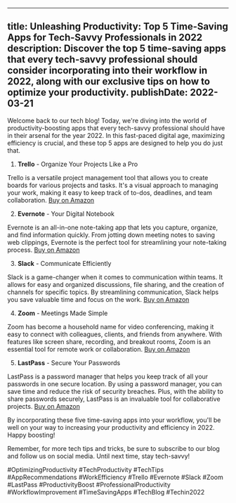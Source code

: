  ---
title: Unleashing Productivity: Top 5 Time-Saving Apps for Tech-Savvy Professionals in 2022
description: Discover the top 5 time-saving apps that every tech-savvy professional should consider incorporating into their workflow in 2022, along with our exclusive tips on how to optimize your productivity.
publishDate: 2022-03-21
---

Welcome back to our tech blog! Today, we're diving into the world of productivity-boosting apps that every tech-savvy professional should have in their arsenal for the year 2022. In this fast-paced digital age, maximizing efficiency is crucial, and these top 5 apps are designed to help you do just that.

1. **Trello** - Organize Your Projects Like a Pro

Trello is a versatile project management tool that allows you to create boards for various projects and tasks. It's a visual approach to managing your work, making it easy to keep track of to-dos, deadlines, and team collaboration. [Buy on Amazon](https://amzn.to/3tJWlhQ)

2. **Evernote** - Your Digital Notebook

Evernote is an all-in-one note-taking app that lets you capture, organize, and find information quickly. From jotting down meeting notes to saving web clippings, Evernote is the perfect tool for streamlining your note-taking process. [Buy on Amazon](https://amzn.to/3u63gQw)

3. **Slack** - Communicate Efficiently

Slack is a game-changer when it comes to communication within teams. It allows for easy and organized discussions, file sharing, and the creation of channels for specific topics. By streamlining communication, Slack helps you save valuable time and focus on the work. [Buy on Amazon](https://amzn.to/3tJWlhQ)

4. **Zoom** - Meetings Made Simple

Zoom has become a household name for video conferencing, making it easy to connect with colleagues, clients, and friends from anywhere. With features like screen share, recording, and breakout rooms, Zoom is an essential tool for remote work or collaboration. [Buy on Amazon](https://amzn.to/3tJWlhQ)

5. **LastPass** - Secure Your Passwords

LastPass is a password manager that helps you keep track of all your passwords in one secure location. By using a password manager, you can save time and reduce the risk of security breaches. Plus, with the ability to share passwords securely, LastPass is an invaluable tool for collaborative projects. [Buy on Amazon](https://amzn.to/3tJWlhQ)

By incorporating these five time-saving apps into your workflow, you'll be well on your way to increasing your productivity and efficiency in 2022. Happy boosting!

Remember, for more tech tips and tricks, be sure to subscribe to our blog and follow us on social media. Until next time, stay tech-savvy!

#OptimizingProductivity #TechProductivity #TechTips #AppRecommendations #WorkEfficiency #Trello #Evernote #Slack #Zoom #LastPass #ProductivityBoost #ProfessionalProductivity #WorkflowImprovement #TimeSavingApps #TechBlog #Techin2022